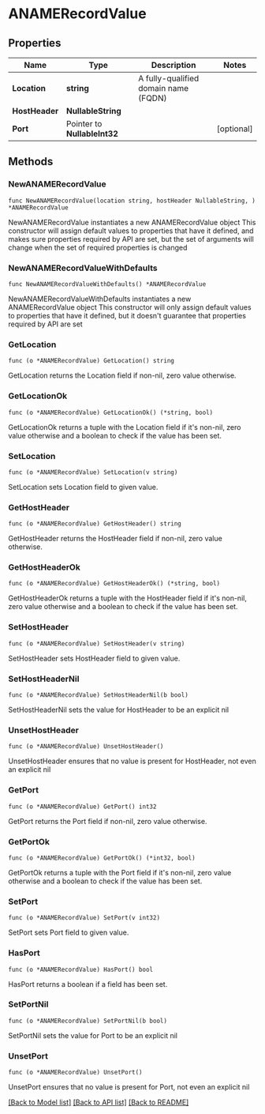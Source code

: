 # ANAMERecordValue

## Properties

Name | Type | Description | Notes
------------ | ------------- | ------------- | -------------
**Location** | **string** | A fully-qualified domain name (FQDN) | 
**HostHeader** | **NullableString** |  | 
**Port** | Pointer to **NullableInt32** |  | [optional] 

## Methods

### NewANAMERecordValue

`func NewANAMERecordValue(location string, hostHeader NullableString, ) *ANAMERecordValue`

NewANAMERecordValue instantiates a new ANAMERecordValue object
This constructor will assign default values to properties that have it defined,
and makes sure properties required by API are set, but the set of arguments
will change when the set of required properties is changed

### NewANAMERecordValueWithDefaults

`func NewANAMERecordValueWithDefaults() *ANAMERecordValue`

NewANAMERecordValueWithDefaults instantiates a new ANAMERecordValue object
This constructor will only assign default values to properties that have it defined,
but it doesn't guarantee that properties required by API are set

### GetLocation

`func (o *ANAMERecordValue) GetLocation() string`

GetLocation returns the Location field if non-nil, zero value otherwise.

### GetLocationOk

`func (o *ANAMERecordValue) GetLocationOk() (*string, bool)`

GetLocationOk returns a tuple with the Location field if it's non-nil, zero value otherwise
and a boolean to check if the value has been set.

### SetLocation

`func (o *ANAMERecordValue) SetLocation(v string)`

SetLocation sets Location field to given value.


### GetHostHeader

`func (o *ANAMERecordValue) GetHostHeader() string`

GetHostHeader returns the HostHeader field if non-nil, zero value otherwise.

### GetHostHeaderOk

`func (o *ANAMERecordValue) GetHostHeaderOk() (*string, bool)`

GetHostHeaderOk returns a tuple with the HostHeader field if it's non-nil, zero value otherwise
and a boolean to check if the value has been set.

### SetHostHeader

`func (o *ANAMERecordValue) SetHostHeader(v string)`

SetHostHeader sets HostHeader field to given value.


### SetHostHeaderNil

`func (o *ANAMERecordValue) SetHostHeaderNil(b bool)`

 SetHostHeaderNil sets the value for HostHeader to be an explicit nil

### UnsetHostHeader
`func (o *ANAMERecordValue) UnsetHostHeader()`

UnsetHostHeader ensures that no value is present for HostHeader, not even an explicit nil
### GetPort

`func (o *ANAMERecordValue) GetPort() int32`

GetPort returns the Port field if non-nil, zero value otherwise.

### GetPortOk

`func (o *ANAMERecordValue) GetPortOk() (*int32, bool)`

GetPortOk returns a tuple with the Port field if it's non-nil, zero value otherwise
and a boolean to check if the value has been set.

### SetPort

`func (o *ANAMERecordValue) SetPort(v int32)`

SetPort sets Port field to given value.

### HasPort

`func (o *ANAMERecordValue) HasPort() bool`

HasPort returns a boolean if a field has been set.

### SetPortNil

`func (o *ANAMERecordValue) SetPortNil(b bool)`

 SetPortNil sets the value for Port to be an explicit nil

### UnsetPort
`func (o *ANAMERecordValue) UnsetPort()`

UnsetPort ensures that no value is present for Port, not even an explicit nil

[[Back to Model list]](HOW-TO.md#documentation-for-models) [[Back to API list]](HOW-TO.md#documentation-for-api-endpoints) [[Back to README]](HOW-TO.md)


